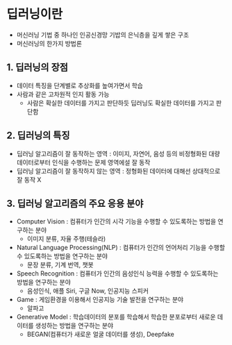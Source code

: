 # 딥러닝이란
- 머신러닝 기법 중 하나인 인공신경망 기밥의 은닉층을 깊게 쌓은 구조
- 머신러닝의 한가지 방법론

## 1. 딥러닝의 장점
- 데이터 특징을 단계별로 추상화를 높여가면서 학습
- 사람과 같은 고차원적 인지 활동 가능
    - 사람은 확실한 데이터를 가지고 판단하듯 딥러닝도 확실한 데이터를 가지고 판단함

## 2. 딥러닝의 특징
- 딥러닝 알고리즘이 잘 동작하는 영역 : 이미지, 자연어, 음성 등의 비정형화된 대량 데이터로부터 인식을 수행하는 문제 영역에설 잘 동작
- 딥러닝 알고리즘이 잘 동작하지 않는 영역 : 정형화된 데이터에 대해선 상대적으로 잘 동작 X

## 3. 딥러닝 알고리즘의 주요 응용 분야
- Computer Vision : 컴퓨터가 인간의 시각 기능을 수행할 수 있도록하는 방법을 연구하는 분야
    - 이미지 분류, 자율 주행(테슬라)
- Natural Language Processing(NLP) : 컴퓨터가 인간의 언어처리 기능을 수행할 수 있도록하는 방법을 연구하는 분야 
    - 문장 분류, 기계 번역, 챗봇 
- Speech Recognition : 컴퓨터가 인간의 음성인식 능력을 수행할 수 있도록하는 방법을 연구하는 분야
    - 음성인식, 애플 Siri, 구글 Now, 인공지능 스피커
- Game : 게임환경을 이용해서 인공지능 기술 발전을 연구하는 분야
    - 알파고
- Generative Model : 학습데이터의 분포를 학습해서 학습한 분포로부터 새로운 데이터를 생성하는 방법을 연구하는 분야 
    - BEGAN(컴퓨터가 새로운 얼굴 데이터를 생성), Deepfake